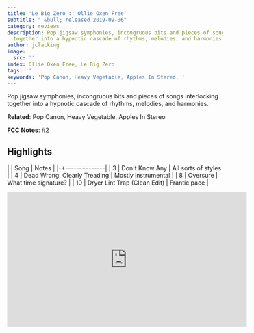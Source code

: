 ```yaml
---
title: 'Le Big Zero :: Ollie Oxen Free'
subtitle: " &bull; released 2019-09-06"
category: reviews
description: Pop jigsaw symphonies, incongruous bits and pieces of songs interlocking
  together into a hypnotic cascade of rhythms, melodies, and harmonies.
author: jclacking
image:
  src: ''
index: Ollie Oxen Free, Le Big Zero
tags: ''
keywords: 'Pop Canon, Heavy Vegetable, Apples In Stereo, '
---
```

Pop jigsaw symphonies, incongruous bits and pieces of songs interlocking together into a hypnotic cascade of rhythms, melodies, and harmonies.<!--more-->

**Related**: Pop Canon, Heavy Vegetable, Apples In Stereo

**FCC Notes**: #2

## Highlights

| | Song | Notes |
|-+------+-------|
| 3 | Don't Know Any | All sorts of styles |
| 4 | Dead Wrong, Clearly Treading | Mostly instrumental |
| 8 | Oversure | What time signature? |
| 10 | Dryer Lint Trap (Clean Edit) | Frantic pace |

<div class="tlo-detail-video"><iframe width="560" height="315" src="https://www.youtube.com/embed/SBcBzD1fKqw" frameborder="0" allow="autoplay; encrypted-media" allowfullscreen></iframe></div>

